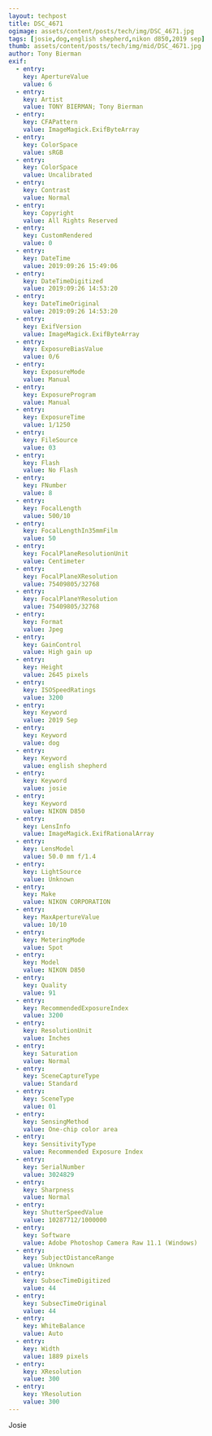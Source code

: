 ```yaml
---
layout: techpost
title: DSC_4671
ogimage: assets/content/posts/tech/img/DSC_4671.jpg
tags: [josie,dog,english shepherd,nikon d850,2019 sep]
thumb: assets/content/posts/tech/img/mid/DSC_4671.jpg
author: Tony Bierman
exif:
  - entry:
    key: ApertureValue
    value: 6
  - entry:
    key: Artist
    value: TONY BIERMAN; Tony Bierman
  - entry:
    key: CFAPattern
    value: ImageMagick.ExifByteArray
  - entry:
    key: ColorSpace
    value: sRGB
  - entry:
    key: ColorSpace
    value: Uncalibrated
  - entry:
    key: Contrast
    value: Normal
  - entry:
    key: Copyright
    value: All Rights Reserved
  - entry:
    key: CustomRendered
    value: 0
  - entry:
    key: DateTime
    value: 2019:09:26 15:49:06
  - entry:
    key: DateTimeDigitized
    value: 2019:09:26 14:53:20
  - entry:
    key: DateTimeOriginal
    value: 2019:09:26 14:53:20
  - entry:
    key: ExifVersion
    value: ImageMagick.ExifByteArray
  - entry:
    key: ExposureBiasValue
    value: 0/6
  - entry:
    key: ExposureMode
    value: Manual
  - entry:
    key: ExposureProgram
    value: Manual
  - entry:
    key: ExposureTime
    value: 1/1250
  - entry:
    key: FileSource
    value: 03
  - entry:
    key: Flash
    value: No Flash
  - entry:
    key: FNumber
    value: 8
  - entry:
    key: FocalLength
    value: 500/10
  - entry:
    key: FocalLengthIn35mmFilm
    value: 50
  - entry:
    key: FocalPlaneResolutionUnit
    value: Centimeter
  - entry:
    key: FocalPlaneXResolution
    value: 75409805/32768
  - entry:
    key: FocalPlaneYResolution
    value: 75409805/32768
  - entry:
    key: Format
    value: Jpeg
  - entry:
    key: GainControl
    value: High gain up
  - entry:
    key: Height
    value: 2645 pixels
  - entry:
    key: ISOSpeedRatings
    value: 3200
  - entry:
    key: Keyword
    value: 2019 Sep
  - entry:
    key: Keyword
    value: dog
  - entry:
    key: Keyword
    value: english shepherd
  - entry:
    key: Keyword
    value: josie
  - entry:
    key: Keyword
    value: NIKON D850
  - entry:
    key: LensInfo
    value: ImageMagick.ExifRationalArray
  - entry:
    key: LensModel
    value: 50.0 mm f/1.4
  - entry:
    key: LightSource
    value: Unknown
  - entry:
    key: Make
    value: NIKON CORPORATION
  - entry:
    key: MaxApertureValue
    value: 10/10
  - entry:
    key: MeteringMode
    value: Spot
  - entry:
    key: Model
    value: NIKON D850
  - entry:
    key: Quality
    value: 91
  - entry:
    key: RecommendedExposureIndex
    value: 3200
  - entry:
    key: ResolutionUnit
    value: Inches
  - entry:
    key: Saturation
    value: Normal
  - entry:
    key: SceneCaptureType
    value: Standard
  - entry:
    key: SceneType
    value: 01
  - entry:
    key: SensingMethod
    value: One-chip color area
  - entry:
    key: SensitivityType
    value: Recommended Exposure Index
  - entry:
    key: SerialNumber
    value: 3024829
  - entry:
    key: Sharpness
    value: Normal
  - entry:
    key: ShutterSpeedValue
    value: 10287712/1000000
  - entry:
    key: Software
    value: Adobe Photoshop Camera Raw 11.1 (Windows)
  - entry:
    key: SubjectDistanceRange
    value: Unknown
  - entry:
    key: SubsecTimeDigitized
    value: 44
  - entry:
    key: SubsecTimeOriginal
    value: 44
  - entry:
    key: WhiteBalance
    value: Auto
  - entry:
    key: Width
    value: 1889 pixels
  - entry:
    key: XResolution
    value: 300
  - entry:
    key: YResolution
    value: 300
---
```

<p class="h4">Josie</p>